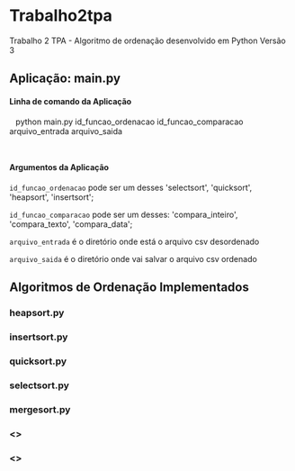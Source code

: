 # Trabalho2tpa
Trabalho 2 TPA - Algoritmo de ordenação desenvolvido em Python Versão 3

## Aplicação: main.py

#### Linha de comando da Aplicação
	
`` `` 
python main.py id_funcao_ordenacao id_funcao_comparacao arquivo_entrada arquivo_saida 

`` ``

#### Argumentos da Aplicação

`id_funcao_ordenacao` pode ser um desses 'selectsort', 'quicksort', 'heapsort', 'insertsort';

`id_funcao_comparacao` pode ser um desses: 'compara_inteiro', 'compara_texto', 'compara_data';

`arquivo_entrada` é o diretório onde está o arquivo csv desordenado
	
`arquivo_saida` é o diretório onde vai salvar o arquivo csv ordenado

## Algoritmos de Ordenação Implementados

### heapsort.py
### insertsort.py
### quicksort.py
### selectsort.py
### mergesort.py
### <>
### <>



